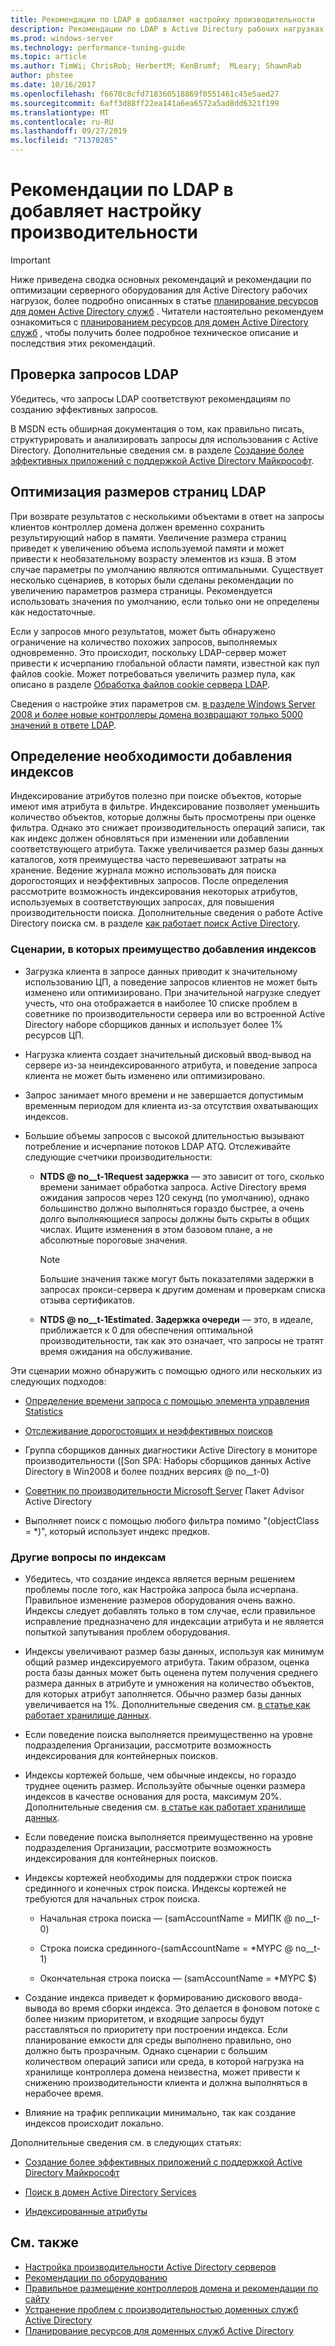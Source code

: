 ```yaml
---
title: Рекомендации по LDAP в добавляет настройку производительности
description: Рекомендации по LDAP в Active Directory рабочих нагрузках
ms.prod: windows-server
ms.technology: performance-tuning-guide
ms.topic: article
ms.author: TimWi; ChrisRob; HerbertM; KenBrumf;  MLeary; ShawnRab
author: phstee
ms.date: 10/16/2017
ms.openlocfilehash: f6670c8cfd718360518869f0551461c45e5aed27
ms.sourcegitcommit: 6aff3d88ff22ea141a6ea6572a5ad8dd6321f199
ms.translationtype: MT
ms.contentlocale: ru-RU
ms.lasthandoff: 09/27/2019
ms.locfileid: "71370285"
---
```

# <a name="ldap-considerations-in-adds-performance-tuning"></a>Рекомендации по LDAP в добавляет настройку производительности

> [!IMPORTANT]
> Ниже приведена сводка основных рекомендаций и рекомендации по оптимизации серверного оборудования для Active Directory рабочих нагрузок, более подробно описанных в статье [планирование ресурсов для домен Active Directory служб](https://go.microsoft.com/fwlink/?LinkId=324566) . Читатели настоятельно рекомендуем ознакомиться с [планированием ресурсов для домен Active Directory служб](https://go.microsoft.com/fwlink/?LinkId=324566) , чтобы получить более подробное техническое описание и последствия этих рекомендаций.

## <a name="verify-ldap-queries"></a>Проверка запросов LDAP

Убедитесь, что запросы LDAP соответствуют рекомендациям по созданию эффективных запросов.

В MSDN есть обширная документация о том, как правильно писать, структурировать и анализировать запросы для использования с Active Directory. Дополнительные сведения см. в разделе [Создание более эффективных приложений с поддержкой Active Directory Майкрософт](https://msdn.microsoft.com/library/ms808539.aspx).

## <a name="optimize-ldap-page-sizes"></a>Оптимизация размеров страниц LDAP

При возврате результатов с несколькими объектами в ответ на запросы клиентов контроллер домена должен временно сохранить результирующий набор в памяти. Увеличение размера страниц приведет к увеличению объема используемой памяти и может привести к необязательному возрасту элементов из кэша. В этом случае параметры по умолчанию являются оптимальными. Существует несколько сценариев, в которых были сделаны рекомендации по увеличению параметров размера страницы. Рекомендуется использовать значения по умолчанию, если только они не определены как недостаточные.

Если у запросов много результатов, может быть обнаружено ограничение на количество похожих запросов, выполняемых одновременно.  Это происходит, поскольку LDAP-сервер может привести к исчерпанию глобальной области памяти, известной как пул файлов cookie.  Может потребоваться увеличить размер пула, как описано в разделе [Обработка файлов cookie сервера LDAP](https://technet.microsoft.com/windows-server-docs/identity/ad-ds/manage/how-ldap-server-cookies-are-handled).

Сведения о настройке этих параметров см. [в разделе Windows Server 2008 и более новые контроллеры домена возвращают только 5000 значений в ответе LDAP](https://support.microsoft.com/kb/2009267).

## <a name="determine-whether-to-add-indices"></a>Определение необходимости добавления индексов

Индексирование атрибутов полезно при поиске объектов, которые имеют имя атрибута в фильтре. Индексирование позволяет уменьшить количество объектов, которые должны быть просмотрены при оценке фильтра. Однако это снижает производительность операций записи, так как индекс должен обновляться при изменении или добавлении соответствующего атрибута. Также увеличивается размер базы данных каталогов, хотя преимущества часто перевешивают затраты на хранение. Ведение журнала можно использовать для поиска дорогостоящих и неэффективных запросов. После определения рассмотрите возможность индексирования некоторых атрибутов, используемых в соответствующих запросах, для повышения производительности поиска. Дополнительные сведения о работе Active Directory поиска см. в разделе [как работает поиск Active Directory](https://technet.microsoft.com/library/cc755809.aspx).

### <a name="scenarios-that-benefit-in-adding-indices"></a>Сценарии, в которых преимущество добавления индексов

-   Загрузка клиента в запросе данных приводит к значительному использованию ЦП, а поведение запросов клиентов не может быть изменено или оптимизировано. При значительной нагрузке следует учесть, что она отображается в наиболее 10 списке проблем в советнике по производительности сервера или во встроенной Active Directory наборе сборщиков данных и использует более 1% ресурсов ЦП.

-   Нагрузка клиента создает значительный дисковый ввод-вывод на сервере из-за неиндексированного атрибута, и поведение запроса клиента не может быть изменено или оптимизировано.

-   Запрос занимает много времени и не завершается допустимым временным периодом для клиента из-за отсутствия охватывающих индексов.

- Большие объемы запросов с высокой длительностью вызывают потребление и исчерпание потоков LDAP ATQ. Отслеживайте следующие счетчики производительности:

    - **NTDS @ no__t-1Request задержка** — это зависит от того, сколько времени занимает обработка запроса. Active Directory время ожидания запросов через 120 секунд (по умолчанию), однако большинство должно выполняться гораздо быстрее, а очень долго выполняющиеся запросы должны быть скрыты в общих числах. Ищите изменения в этом базовом плане, а не абсолютные пороговые значения.

        > [!NOTE]
        > Большие значения также могут быть показателями задержки в запросах прокси-сервера к другим доменам и проверкам списка отзыва сертификатов.

    - **NTDS @ no__t-1Estimated. Задержка очереди** — это, в идеале, приближается к 0 для обеспечения оптимальной производительности, так как это означает, что запросы не тратят время ожидания на обслуживание.

Эти сценарии можно обнаружить с помощью одного или нескольких из следующих подходов:

-   [Определение времени запроса с помощью элемента управления Statistics](https://msdn.microsoft.com/library/ms808539.aspx)

-   [Отслеживание дорогостоящих и неэффективных поисков](https://msdn.microsoft.com/library/ms808539.aspx)

-   Группа сборщиков данных диагностики Active Directory в мониторе производительности ([Son SPA: Наборы сборщиков данных Active Directory в Win2008 и более поздних версиях @ no__t-0)

-   [Советник по производительности Microsoft Server](../../../server-performance-advisor/microsoft-server-performance-advisor.md) Пакет Advisor Active Directory

-   Выполняет поиск с помощью любого фильтра помимо "(objectClass = \*)", который использует индекс предков.

### <a name="other-index-considerations"></a>Другие вопросы по индексам

-   Убедитесь, что создание индекса является верным решением проблемы после того, как Настройка запроса была исчерпана. Правильное изменение размеров оборудования очень важно. Индексы следует добавлять только в том случае, если правильное исправление предназначено для индексации атрибута и не является попыткой запутывания проблем оборудования.

-   Индексы увеличивают размер базы данных, используя как минимум общий размер индексируемого атрибута. Таким образом, оценка роста базы данных может быть оценена путем получения среднего размера данных в атрибуте и умножения на количество объектов, для которых атрибут заполняется. Обычно размер базы данных увеличивается на 1%. Дополнительные сведения см. [в статье как работает хранилище данных](https://technet.microsoft.com/library/cc772829.aspx).

-   Если поведение поиска выполняется преимущественно на уровне подразделения Организации, рассмотрите возможность индексирования для контейнерных поисков.

-   Индексы кортежей больше, чем обычные индексы, но гораздо труднее оценить размер. Используйте обычные оценки размера индексов в качестве основания для роста, максимум 20%. Дополнительные сведения см. [в статье как работает хранилище данных](https://technet.microsoft.com/library/cc772829.aspx).

-   Если поведение поиска выполняется преимущественно на уровне подразделения Организации, рассмотрите возможность индексирования для контейнерных поисков.

-   Индексы кортежей необходимы для поддержки строк поиска срединного и конечных строк поиска. Индексы кортежей не требуются для начальных строк поиска.

    -   Начальная строка поиска — (samAccountName = МИПК @ no__t-0)

    -   Строка поиска срединного-(samAccountName = \*MYPC @ no__t-1)

    -   Окончательная строка поиска — (samAccountName = \*MYPC $)

-   Создание индекса приведет к формированию дискового ввода-вывода во время сборки индекса. Это делается в фоновом потоке с более низким приоритетом, и входящие запросы будут расставляться по приоритету при построении индекса. Если планирование емкости для среды выполнено правильно, оно должно быть прозрачным. Однако сценарии с большим количеством операций записи или среда, в которой нагрузка на хранилище контроллера домена неизвестна, может привести к снижению производительности клиента и должна выполняться в нерабочее время.

-   Влияние на трафик репликации минимально, так как создание индексов происходит локально.

Дополнительные сведения см. в следующих статьях:

-   [Создание более эффективных приложений с поддержкой Active Directory Майкрософт](https://msdn.microsoft.com/library/ms808539.aspx)

-   [Поиск в домен Active Directory Services](https://msdn.microsoft.com/library/aa746427.aspx)

-   [Индексированные атрибуты](https://msdn.microsoft.com/library/windows/desktop/ms677112.aspx)

## <a name="see-also"></a>См. также

- [Настройка производительности Active Directory серверов](index.md)
- [Рекомендации по оборудованию](hardware-considerations.md)
- [Правильное размещение контроллеров домена и рекомендации по сайту](site-definition-considerations.md)
- [Устранение проблем с производительностью доменных служб Active Directory](troubleshoot.md) 
- [Планирование ресурсов для доменных служб Active Directory](https://go.microsoft.com/fwlink/?LinkId=324566)
